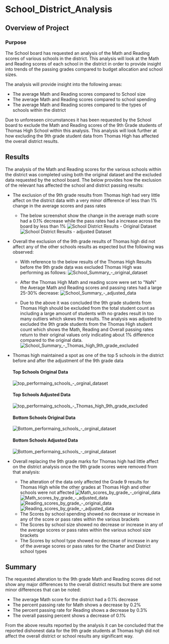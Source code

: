 # School_District_Analysis

## Overview of Project

### Purpose
The School board has requested an analysis of the Math and Reading scores of various schools in the district.
This analysis will look at the Math and Reading scores of each school in the district in order to provide insight into trends of the passing grades compared to budget allocation and school sizes.

The analysis will provide insight into the following areas:
 - The average Math and Reading scores compared to School size
 - The average Math and Reading scores compared to school spending
 - The average Math and Reading scores compared to the types of schools within the district
 
Due to unforeseen circumstances it has been requested by the School board to exclude the Math and Reading scores of the 9th Grade students of Thomas High School within this analysis.
This analysis will look further at how excluding the 9th grade student data from Thomas High has affected the overall district results.

## Results
The analysis of the Math and Reading scores for the various schools within the district was completed using both the original dataset and the excluded data requested by the school board.
The below provides how the exclusion of the relevant has affected the school and district passing results:

 - The exclusion of the 9th grade results from Thomas high had very little affect on the district data with a very minor difference of less than 1% change in the average scores and pass rates
	- The below screenshot show the change in the average math score had a 0.1% decrease while the pass rates had a increase across the board by less than 1%
	![School District Results - Original Dataset](/analysis/School_District_Results_-_Original_Dataset.PNG)
	![School District Results - adjusted Dataset](/analysis/School_District_Results_-_adjusted_data.PNG)

 - Overall the exclusion of the 9th grade results of Thomas high did not affect any of the other schools results as expected but the following was observed:
	- With reference to the below results of the Thomas High Results before the 9th grade data was excluded Thomas High was performing as follows:
	![School_Summary_-_original_dataset](/analysis/School_Summary_-_original_dataset.PNG)
	
	- After the Thomas High Math and reading score were set to "NaN" the Average Math and Reading scores and passing rates had a large 25-30% decrease:
	![School_Summary_-_adjusted_data](/analysis/School_Summary_-_adjusted_data.PNG)
	
	- Due to the above it was concluded the 9th grade students from Thomas High should be excluded from the total student count as including a large amount of students with no grades result in too many outliers which skews the results. 
	The analysis was adjusted to excluded the 9th grade students from the Thomas High student count which shows the Math, Reading and Overall passing rates return to their original values only indicating about 1% difference
	compared to the original data.
	![School_Summary_-_Thomas_high_9th_grade_excluded](/analysis/School_Summary_-_Thomas_high_9th_grade_excluded.PNG)
 
 - Thomas high maintained a spot as one of the top 5 schools in the district before and after the adjustment of the 9th grade data
	#### Top Schools Original Data
	![top_performaing_schools_-_orginal_dataset](/analysis/top_performaing_schools_-_orginal_dataset.PNG)
	#### Top Schools Adjusted Data
	![top_performaing_schools_-_Thomas_high_9th_grade_excluded](/analysis/top_performaing_schools_-_Thomas_high_9th_grade_excluded.PNG)
	
	#### Bottom Schools Original Data
	![Bottom_performaing_schools_-_orginal_dataset](/analysis/Bottom_performaing_schools_-_orginal_dataset.PNG)
	#### Bottom Schools Adjusted Data
	![Bottom_performaing_schools_-_orginal_dataset](/analysis/Bottom_performaing_schools_-_Thomas_high_9th_grade_excluded.PNG)


 - Overall replacing the 9th grade marks for Thomas high had little affect on the district analysis once the 9th grade scores were removed from that analysis:
	- The alteration of the data only affected the Grade 9 results for Thomas High while the other grades at Thomas High and other schools were not affected
	![Math_scores_by_grade_-_original_data](/analysis/Math_scores_by_grade_-_original_data.PNG) ![Math_scores_by_grade_-_adjusted_data](/analysis/Math_scores_by_grade_-_adjusted_data.PNG)
	![Reading_scores_by_grade_-_original_data](/analysis/Math_scores_by_grade_-_original_data.PNG) ![Reading_scores_by_grade_-_adjusted_data](/analysis/Math_scores_by_grade_-_adjusted_data.PNG)
	- The Scores by school spending showed no decrease or increase in any of the score or pass rates within the various brackets
	- The Scores by school size showed no decrease or increase in any of the average scores or pass rates within the various school size brackets 
	- The Scores by school type showed no decrease of increase in any of the average scores or pass rates for the Charter and District school types

## Summary

The requested alteration to the 9th grade Math and Reading scores did not show any major differences to the overall district results but there are some minor differences that can be noted:
 - The average Math score for the district had a 0.1% decrease 
 - The percent passing rate for Math shows a decrease by 0.2%
 - The percent passing rate for Reading shows a decrease by 0.3%
 - The overall passing percent shows a decrease of 0.1%
 
From the above results reported by the analysis it can be concluded that the reported dishonest data for the 9th grade students at Thomas high did not affect the overall district or school results any significant way.
